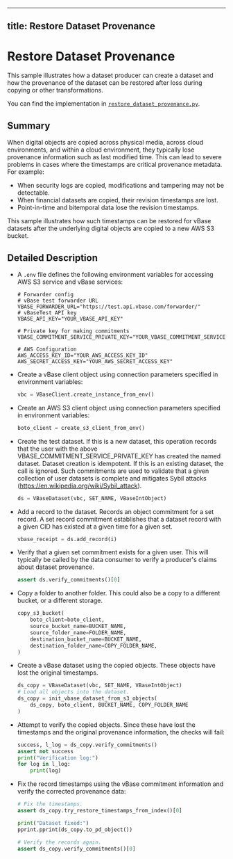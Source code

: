 ----
title: Restore Dataset Provenance
----

<!-- omit in toc -->
# Restore Dataset Provenance

This sample illustrates how a dataset producer can create a dataset
and how the provenance of the dataset can be restored
after loss during copying or other transformations.

You can find the implementation in [`restore_dataset_provenance.py`](https://github.com/validityBase/vbase-py-samples/blob/main/samples/restore_dataset_provenance.py).

## Summary<a href="#summary" id="summary"></a>

When digital objects are copied across physical media, across cloud environments,
and within a cloud environment, they typically lose provenance information
such as last modified time.
This can lead to severe problems in cases where the timestamps are critical provenance metadata.
For example:
- When security logs are copied, modifications and tampering may not be detectable.
- When financial datasets are copied, their revision timestamps are lost.
- Point-in-time and bitemporal data lose the revision timestamps.

This sample illustrates how such timestamps can be restored for vBase datasets
after the underlying digital objects are copied to a new AWS S3 bucket.

## Detailed Description<a href="#detailed-description" id="detailed-description"></a>

- A `.env` file defines the following environment variables
for accessing AWS S3 service and vBase services:
    ```shell
    # Forwarder config
    # vBase test forwarder URL
    VBASE_FORWARDER_URL="https://test.api.vbase.com/forwarder/"
    # vBaseTest API key
    VBASE_API_KEY="YOUR_VBASE_API_KEY"

    # Private key for making commitments
    VBASE_COMMITMENT_SERVICE_PRIVATE_KEY="YOUR_VBASE_COMMITMENT_SERVICE_PRIVATE_KEY"

    # AWS Configuration
    AWS_ACCESS_KEY_ID="YOUR_AWS_ACCESS_KEY_ID"
    AWS_SECRET_ACCESS_KEY="YOUR_AWS_SECRET_ACCESS_KEY"
    ```

- Create a vBase client object using connection parameters specified in environment variables:
    ```python
    vbc = VBaseClient.create_instance_from_env()
    ```

- Create an AWS S3 client object using connection parameters specified in environment variables:
    ```python
    boto_client = create_s3_client_from_env()
    ```

- Create the test dataset.
If this is a new dataset,
this operation records that the user with the above VBASE_COMMITMENT_SERVICE_PRIVATE_KEY
has created the named dataset.
Dataset creation is idempotent.
If this is an existing dataset, the call is ignored.
Such commitments are used to validate that a given collection of user datasets is complete
and mitigates Sybil attacks (https://en.wikipedia.org/wiki/Sybil_attack).
    ```python
    ds = VBaseDataset(vbc, SET_NAME, VBaseIntObject)
    ```

- Add a record to the dataset.
Records an object commitment for a set record.
A set record commitment establishes that a dataset record with a given CID
has existed at a given time for a given set.
    ```python
    vbase_receipt = ds.add_record(i)
    ```

- Verify that a given set commitment exists for a given user.
This will typically be called by the data consumer to verify
a producer's claims about dataset provenance.
    ```python
    assert ds.verify_commitments()[0]
    ```

- Copy a folder to another folder.
This could also be a copy to a different bucket,
or a different storage.
    ```python
    copy_s3_bucket(
        boto_client=boto_client,
        source_bucket_name=BUCKET_NAME,
        source_folder_name=FOLDER_NAME,
        destination_bucket_name=BUCKET_NAME,
        destination_folder_name=COPY_FOLDER_NAME,
    )
    ```

- Create a vBase dataset using the copied objects.
These objects have lost the original timestamps.
    ```python
    ds_copy = VBaseDataset(vbc, SET_NAME, VBaseIntObject)
    # Load all objects into the dataset.
    ds_copy = init_vbase_dataset_from_s3_objects(
        ds_copy, boto_client, BUCKET_NAME, COPY_FOLDER_NAME
    )
    ```

- Attempt to verify the copied objects.
Since these have lost the timestamps and the original provenance information,
the checks will fail:
    ```python
    success, l_log = ds_copy.verify_commitments()
    assert not success
    print("Verification log:")
    for log in l_log:
        print(log)
    ```

- Fix the record timestamps using the vBase commitment information
and verify the corrected provenance data:
    ```python
    # Fix the timestamps.
    assert ds_copy.try_restore_timestamps_from_index()[0]

    print("Dataset fixed:")
    pprint.pprint(ds_copy.to_pd_object())

    # Verify the records again.
    assert ds_copy.verify_commitments()[0]
    ```

